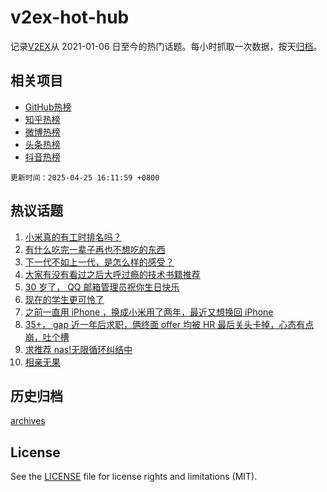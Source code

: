 # v2ex-hot-hub

 记录[V2EX](https://www.v2ex.com/)从 2021-01-06 日至今的热门话题。每小时抓取一次数据，按天[归档](archives)。
 
 ## 相关项目

- [GitHub热榜](https://github.com/it985/github-hot-hub)
- [知乎热榜](https://github.com/it985/zhihu-hot-hub)
- [微博热榜](https://github.com/it985/weibo-hot-hub)
- [头条热榜](https://github.com/it985/toutiao-hot-hub)
- [抖音热榜](https://github.com/it985/douyin-hot-hub)


 `更新时间：2025-04-25 16:11:59 +0800`

## 热议话题

1. [小米真的有工时排名吗？](https://www.v2ex.com/t/1127930)
1. [有什么吃完一辈子再也不想吃的东西](https://www.v2ex.com/t/1127822)
1. [下一代不如上一代，是怎么样的感受？](https://www.v2ex.com/t/1127921)
1. [大家有没有看过之后大呼过瘾的技术书籍推荐](https://www.v2ex.com/t/1127830)
1. [30 岁了， QQ 邮箱管理员祝你生日快乐](https://www.v2ex.com/t/1127947)
1. [现在的学生更可怜了](https://www.v2ex.com/t/1127918)
1. [之前一直用 iPhone ，换成小米用了两年，最近又想换回 iPhone](https://www.v2ex.com/t/1127950)
1. [35+， gap 近一年后求职，俩终面 offer 均被 HR 最后关头卡掉，心态有点崩，吐个槽](https://www.v2ex.com/t/1127843)
1. [求推荐 nas!无限循环纠结中](https://www.v2ex.com/t/1127954)
1. [相亲无果](https://www.v2ex.com/t/1128014)

## 历史归档

[archives](archives)

## License

See the [LICENSE](LICENSE) file for license rights and limitations (MIT).
